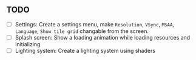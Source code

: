 ## TODO
  - [ ] Settings: Create a settings menu, make `Resolution`, `VSync`, `MSAA`, `Language`, `Show tile grid` changable from the screen.
  - [ ] Splash screen: Show a loading animation while loading resources and initializing
  - [ ] Lighting system: Create a lighting system using shaders

